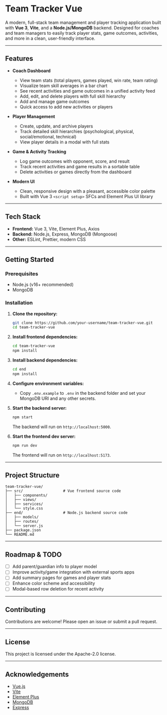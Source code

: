 # Team Tracker Vue

A modern, full-stack team management and player tracking application built with **Vue 3**, **Vite**, and a **Node.js/MongoDB** backend. Designed for coaches and team managers to easily track player stats, game outcomes, activities, and more in a clean, user-friendly interface.

---

## Features

- **Coach Dashboard**
  - View team stats (total players, games played, win rate, team rating)
  - Visualize team skill averages in a bar chart
  - See recent activities and game outcomes in a unified activity feed
  - Add, edit, and delete players with full skill hierarchy
  - Add and manage game outcomes
  - Quick access to add new activities or players

- **Player Management**
  - Create, update, and archive players
  - Track detailed skill hierarchies (psychological, physical, social/emotional, technical)
  - View player details in a modal with full stats

- **Game & Activity Tracking**
  - Log game outcomes with opponent, score, and result
  - Track recent activities and game results in a sortable table
  - Delete activities or games directly from the dashboard

- **Modern UI**
  - Clean, responsive design with a pleasant, accessible color palette
  - Built with Vue 3 `<script setup>` SFCs and Element Plus UI library

---

## Tech Stack

- **Frontend:** Vue 3, Vite, Element Plus, Axios
- **Backend:** Node.js, Express, MongoDB (Mongoose)
- **Other:** ESLint, Prettier, modern CSS

---

## Getting Started

### Prerequisites

- Node.js (v16+ recommended)
- MongoDB

### Installation

1. **Clone the repository:**
   ```bash
   git clone https://github.com/your-username/team-tracker-vue.git
   cd team-tracker-vue
   ```

2. **Install frontend dependencies:**
   ```bash
   cd team-tracker-vue
   npm install
   ```

3. **Install backend dependencies:**
   ```bash
   cd end
   npm install
   ```

4. **Configure environment variables:**
   - Copy `.env.example` to `.env` in the backend folder and set your MongoDB URI and any other secrets.

5. **Start the backend server:**
   ```bash
   npm start
   ```
   The backend will run on `http://localhost:5000`.

6. **Start the frontend dev server:**
   ```bash
   npm run dev
   ```
   The frontend will run on `http://localhost:5173`.

---

## Project Structure

```
team-tracker-vue/
├── src/                  # Vue frontend source code
│   ├── components/
│   ├── views/
│   ├── services/
│   └── style.css
├── end/                  # Node.js backend source code
│   ├── models/
│   ├── routes/
│   └── server.js
├── package.json
└── README.md
```

---

## Roadmap & TODO

- [ ] Add parent/guardian info to player model
- [ ] Improve activity/game integration with external sports apps
- [ ] Add summary pages for games and player stats
- [ ] Enhance color scheme and accessibility
- [ ] Modal-based row deletion for recent activity

---

## Contributing

Contributions are welcome! Please open an issue or submit a pull request.

---

## License

This project is licensed under the Apache-2.0 license.

---

## Acknowledgements

- [Vue.js](https://vuejs.org/)
- [Vite](https://vitejs.dev/)
- [Element Plus](https://element-plus.org/)
- [MongoDB](https://www.mongodb.com/)
- [Express](https://expressjs.com/)